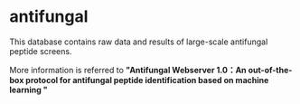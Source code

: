 # antifungal

This database contains raw data and results of large-scale antifungal peptide screens.

More information is referred to **"Antifungal Webserver 1.0：An out-of-the-box protocol for antifungal peptide identification based on machine learning "**
